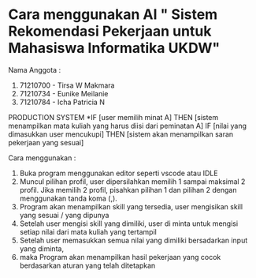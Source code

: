 # Cara menggunakan AI " Sistem Rekomendasi Pekerjaan untuk Mahasiswa Informatika UKDW"
Nama Anggota :
1.  71210700 - Tirsa W Makmara
2.  71210734 - Eunike Meilanie
3.  71210784 - Icha Patricia N

PRODUCTION SYSTEM
*IF [user memilih minat A] THEN [sistem menampilkan mata kuliah yang harus diisi dari peminatan A] 
IF [nilai yang dimasukkan user mencukupi] THEN [sistem akan menampilkan saran pekerjaan yang sesuai]

Cara menggunakan :
1. Buka program menggunakan editor seperti vscode atau IDLE
2. Muncul pilihan profil, user dipersilahkan memilih 1 sampai maksimal 2 profil. Jika memilih 2 profil, pisahkan pilihan 1 dan pilihan 2 dengan menggunakan tanda koma (,).
3. Program akan menampilkan skill yang tersedia, user mengisikan skill yang sesuai / yang dipunya
4. Setelah user mengisi skill yang dimiliki, user di minta untuk mengisi setiap nilai dari  mata kuliah yang tertampil
5. Setelah user memasukkan semua nilai yang dimiliki bersadarkan input yang diminta, 
6. maka Program akan menampilkan hasil pekerjaan yang cocok berdasarkan aturan yang telah ditetapkan 
